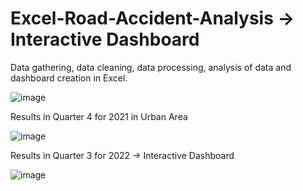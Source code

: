 # Excel-Road-Accident-Analysis -> Interactive Dashboard
Data gathering, data cleaning, data processing, analysis of data and dashboard creation in Excel.

![image](https://github.com/harshitha1201/Excel-Road-Accident-Analysis/assets/97012127/3b6aec0e-42b7-494e-a5e4-b8c4e860cea1)

Results in Quarter 4 for 2021 in Urban Area

![image](https://github.com/harshitha1201/Excel-Road-Accident-Analysis/assets/97012127/e5a95bf4-7678-407b-8ddb-4cfede6f21b3)

Results in Quarter 3 for 2022 -> Interactive Dashboard

![image](https://github.com/harshitha1201/Excel-Road-Accident-Analysis/assets/97012127/45073a72-c9de-4886-8641-cc57aef71a17)


